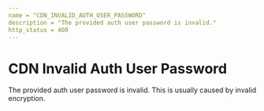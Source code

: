 ```yaml
---
name = "CDN_INVALID_AUTH_USER_PASSWORD"
description = "The provided auth user password is invalid."
http_status = 400
---
```


# CDN Invalid Auth User Password

The provided auth user password is invalid. This is usually caused by invalid encryption.
